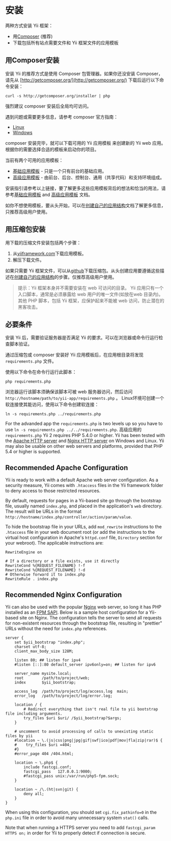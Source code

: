 安装
============

两种方式安装 Yii 框架：
* 用[Composer](http://getcomposer.org/) (推荐)
* 下载包括所有站点需要文件和 Yii 框架文件的应用模板

用Composer安装
-----------------------

安装 Yii 的推荐方式是使用 Composer 包管理器。如果你还没安装 Composer，请先从 [http://getcomposer.org/](http://getcomposer.org/) 下载后运行以下命令安装：
```
curl -s http://getcomposer.org/installer | php
```

强烈建议 composer 安装后全局均可访问。

遇到问题或需要更多信息，请参考 composer 官方指南：
* [Linux](http://getcomposer.org/doc/00-intro.md#installation-nix)
* [Windows](http://getcomposer.org/doc/00-intro.md#installation-windows)

composer 安装完毕，就可以下载可用的 Yii 应用模板
来创建新的 Yii web 应用。根据你的需要选择合适的模板来启动你的项目。

当前有两个可用的应用模板：

- [基础应用模板](https://github.com/yiisoft/yii2-app-basic) - 只是一个只有前台的基础应用。
- [高级应用模板](https://github.com/yiisoft/yii2-app-advanced) - 由前台、后台、控制台、通用（共享代码）和支持环境组成。

安装指引请参考以上链接，要了解更多这些应用模板背后的想法和恰当的用法，请参考[基础应用模板](apps-basic.md) and [高级应用模板](apps-advanced.md) 文档。

如你不想使用模板，要从头开始，可以在[创建自己的应用结构](apps-own.md)文档了解更多信息，只推荐高级用户使用。

用压缩包安装
-------------------

用下载的压缩文件安装包括两个步骤：
   1. 从[yiiframework.com](http://www.yiiframework.com/download/)下载应用模板。
   2. 解压下载文件。

如果只需要 Yii 框架文件，可以从[github](https://github.com/yiisoft/yii2-framework/releases)下载压缩包。从头创建应用要遵循这些描述在[创建自己的应用结构](apps-own.md)的步骤。仅推荐高级用户使用。
> 提示：Yii 框架本身并不需要安装在 web 可访问的目录。
 Yii 应用只有一个入口脚本，通常是必须暴露给 web 用户的唯一文件(如放在web 目录内)。其他 PHP 脚本，包括 Yii 框架，应保护起来不能被 web 访问，防止潜在的黑客攻击。


必要条件
------------

安装 Yii 后，需要验证服务器是否满足 Yii 的要求。可以在浏览器或命令行运行检查脚本验证。

通过压缩包或 composer 安装好 Yii 应用模板后，在应用根目录将发现`requirements.php` 文件。

使用以下命令在命令行运行此脚本：
```
php requirements.php
```

浏览器运行该脚本须确保该脚本可被 web 服务器访问，然后访问`http://hostname/path/to/yii-app/requirements.php` 。
Linux环境可创建一个软连接使其能访问，使用以下命令创建软连接：

```
ln -s requirements.php ../requirements.php
```

For the advanded app the `requirements.php` is two levels up so you have to use `ln -s requirements.php ../../requirements.php`.
高级应用的 `requirements.php`
Yii 2 requires PHP 5.4.0 or higher. Yii has been tested with the [Apache HTTP server](http://httpd.apache.org/) and
[Nginx HTTP server](http://nginx.org/) on Windows and Linux.
Yii may also be usable on other web servers and platforms, provided that PHP 5.4 or higher is supported.


Recommended Apache Configuration
--------------------------------

Yii is ready to work with a default Apache web server configuration. As a security measure, Yii comes with `.htaccess`
files in the Yii framework folder to deny access to those restricted resources.

By default, requests for pages in a Yii-based site go through the bootstrap file, usually named `index.php`, and placed
in the application's `web` directory. The result will be URLs in the format `http://hostname/index.php/controller/action/param/value`.

To hide the bootstrap file in your URLs, add `mod_rewrite` instructions to the `.htaccess` file in your web document root
(or add the instructions to the virtual host configuration in Apache's `httpd.conf` file, `Directory` section for your webroot).
The applicable instructions are:

~~~
RewriteEngine on

# If a directory or a file exists, use it directly
RewriteCond %{REQUEST_FILENAME} !-f
RewriteCond %{REQUEST_FILENAME} !-d
# Otherwise forward it to index.php
RewriteRule . index.php
~~~


Recommended Nginx Configuration
-------------------------------

Yii can also be used with the popular [Nginx](http://wiki.nginx.org/) web server, so long it has PHP installed as
an [FPM SAPI](http://php.net/install.fpm). Below is a sample host configuration for a Yii-based site on Nginx.
The configuration tells the server to send all requests for non-existent resources through the bootstrap file,
resulting in "prettier" URLs without the need for `index.php` references.

```
server {
    set $yii_bootstrap "index.php";
    charset utf-8;
    client_max_body_size 128M;

    listen 80; ## listen for ipv4
    #listen [::]:80 default_server ipv6only=on; ## listen for ipv6

    server_name mysite.local;
    root        /path/to/project/web;
    index       $yii_bootstrap;

    access_log  /path/to/project/log/access.log  main;
    error_log   /path/to/project/log/error.log;

    location / {
        # Redirect everything that isn't real file to yii bootstrap file including arguments.
        try_files $uri $uri/ /$yii_bootstrap?$args;
    }

    # uncomment to avoid processing of calls to unexisting static files by yii
    #location ~ \.(js|css|png|jpg|gif|swf|ico|pdf|mov|fla|zip|rar)$ {
    #    try_files $uri =404;
    #}
    #error_page 404 /404.html;

    location ~ \.php$ {
        include fastcgi.conf;
        fastcgi_pass   127.0.0.1:9000;
        #fastcgi_pass unix:/var/run/php5-fpm.sock;
    }

    location ~ /\.(ht|svn|git) {
        deny all;
    }
}
```

When using this configuration, you should set `cgi.fix_pathinfo=0` in the `php.ini` file in order to avoid many unnecessary system `stat()` calls.


Note that when running a HTTPS server you need to add `fastcgi_param HTTPS on;` in order for Yii to properly detect if
connection is secure.
